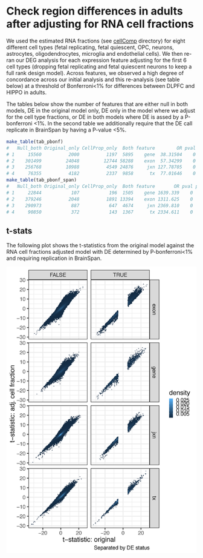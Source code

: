 Check region differences in adults after adjusting for RNA cell fractions
=========================================================================


We used the estimated RNA fractions (see [cellComp](../../cellComp) directory) for eight different cell types (fetal replicating, fetal quiescent, OPC, neurons, astrocytes, oligodendrocytes, microglia and endothelial cells). We then re-ran our DEG analysis for each expression feature adjusting for the first 6 cell types (dropping fetal replicating and fetal quiescent neurons to keep a full rank design model). Across features, we observed a high degree of concordance across our initial analysis and this re-analysis (see table below) at a threshold of Bonferroni<1% for differences between DLPFC and HIPPO in adults.


The tables below show the number of features that are either null in both models, DE in the original model only, DE only in the model where we adjust for the cell type fractions, or DE in both models where DE is assed by a P-bonferroni <1%. In the second table we additionally require that the DE call replicate in BrainSpan by having a P-value <5%.

```R
make_table(tab_pbonf)
#   Null_both Original_only CellProp_only  Both feature        OR pval pval_bonf
# 1     15560          2000          1197  5895    gene  38.31504    0         0
# 2    301499         24048         12744 58288    exon  57.34299    0         0
# 3    256768         10988          4549 24876     jxn 127.78705    0         0
# 4     76355          4182          2337  9858      tx  77.01646    0         0
make_table(tab_pbonf_span)
#   Null_both Original_only CellProp_only  Both feature       OR pval pval_bonf
# 1     22844           107           196  1505    gene 1639.339    0         0
# 2    379246          2048          1891 13394    exon 1311.625    0         0
# 3    290973           887           647  4674     jxn 2369.810    0         0
# 4     90850           372           143  1367      tx 2334.611    0         0
```

## t-stats

The following plot shows the t-statistics from the original model against the RNA cell fractions adjusted model with DE determined by P-bonferroni<1% and requiring replication in BrainSpan.

![t-statistics original vs CellProp-adjusted](t_original_vs_t_adjCellProp.png)
